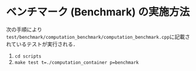 # ベンチマーク (Benchmark) の実施方法

次の手順により`test/benchmark/computation_benchmark/computation_benchmark.cpp`に記載されているテストが実行される．

1. `cd scripts`
2. `make test t=./computation_container p=benchmark`
